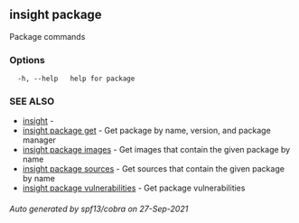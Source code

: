 ## insight package

Package commands

### Options

```
  -h, --help   help for package
```

### SEE ALSO

* [insight](insight.md)	 - 
* [insight package get](insight_package_get.md)	 - Get package by name, version, and package manager
* [insight package images](insight_package_images.md)	 - Get images that contain the given package by name
* [insight package sources](insight_package_sources.md)	 - Get sources that contain the given package by name
* [insight package vulnerabilities](insight_package_vulnerabilities.md)	 - Get package vulnerabilities

###### Auto generated by spf13/cobra on 27-Sep-2021
